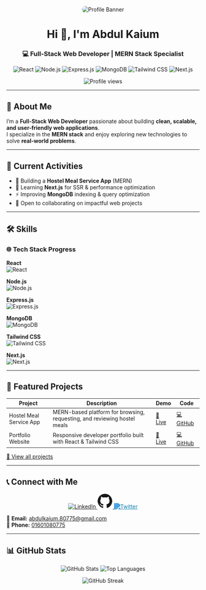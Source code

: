 <p align="center">
  <img 
    src="https://github.com/user-attachments/assets/9714486e-bc90-4cdc-be7b-dcf5f7dfcbeb" 
    alt="Profile Banner" 
    width="900" 
    style="max-width: 100%; height: auto; border-radius: 12px;" 
  />
</p>

<h1 align="center">Hi 👋, I'm Abdul Kaium</h1>
<h3 align="center">💻 Full-Stack Web Developer | MERN Stack Specialist</h3>

<p align="center">
  <!-- Animated Skill Badges -->
  <img src="https://img.shields.io/badge/React-61DAFB?style=for-the-badge&logo=react&logoColor=white" alt="React"/>
  <img src="https://img.shields.io/badge/Node.js-339933?style=for-the-badge&logo=node.js&logoColor=white" alt="Node.js"/>
  <img src="https://img.shields.io/badge/Express.js-000000?style=for-the-badge&logo=express&logoColor=white" alt="Express.js"/>
  <img src="https://img.shields.io/badge/MongoDB-47A248?style=for-the-badge&logo=mongodb&logoColor=white" alt="MongoDB"/>
  <img src="https://img.shields.io/badge/TailwindCSS-38B2AC?style=for-the-badge&logo=tailwind-css&logoColor=white" alt="Tailwind CSS"/>
  <img src="https://img.shields.io/badge/Next.js-000000?style=for-the-badge&logo=next.js&logoColor=white" alt="Next.js"/>
</p>

<p align="center"> 
  <img 
    src="https://komarev.com/ghpvc/?username=abdulkaium775&label=Profile%20views&color=0e75b6&style=flat" 
    alt="Profile views" 
  /> 
</p>

---

## 🚀 About Me
I’m a **Full-Stack Web Developer** passionate about building **clean, scalable, and user-friendly web applications**.  
I specialize in the **MERN stack** and enjoy exploring new technologies to solve **real-world problems**.

---

## 📌 Current Activities
- 🔭 Building a **Hostel Meal Service App** (MERN)  
- 🌱 Learning **Next.js** for SSR & performance optimization  
- ⚡ Improving **MongoDB** indexing & query optimization  
- 🤝 Open to collaborating on impactful web projects  

---

## 🛠 Skills

### 🌐 Tech Stack Progress
<p align="left">
  <b>React</b> <br>
  <img src="https://progress-bar.dev/95/?color=61DAFB&height=20" alt="React"/>
</p>
<p align="left">
  <b>Node.js</b> <br>
  <img src="https://progress-bar.dev/90/?color=339933&height=20" alt="Node.js"/>
</p>
<p align="left">
  <b>Express.js</b> <br>
  <img src="https://progress-bar.dev/85/?color=000000&height=20" alt="Express.js"/>
</p>
<p align="left">
  <b>MongoDB</b> <br>
  <img src="https://progress-bar.dev/90/?color=47A248&height=20" alt="MongoDB"/>
</p>
<p align="left">
  <b>Tailwind CSS</b> <br>
  <img src="https://progress-bar.dev/80/?color=38B2AC&height=20" alt="Tailwind CSS"/>
</p>
<p align="left">
  <b>Next.js</b> <br>
  <img src="https://progress-bar.dev/75/?color=000000&height=20" alt="Next.js"/>
</p>

---

## 📂 Featured Projects
| Project | Description | Demo | Code |
|--------|-------------|------|------|
| Hostel Meal Service App | MERN-based platform for browsing, requesting, and reviewing hostel meals | [🔗 Live](https://fascinating-seahorse-1ef1af.netlify.app/) | [💻 GitHub](https://github.com/abdulkaium775) |
| Portfolio Website | Responsive developer portfolio built with React & Tailwind CSS | [🔗 Live](#) | [💻 GitHub](#) |

[🔗 View all projects](https://github.com/abdulkaium775)  

---

## 📞 Connect with Me
<p align="center">
  <a href="https://linkedin.com/in/abdulkaium-dev" target="_blank">
    <img src="https://raw.githubusercontent.com/rahuldkjain/github-profile-readme-generator/master/src/images/icons/Social/linked-in-alt.svg" alt="LinkedIn" width="40" height="40"/>
  </a>
  <a href="https://github.com/abdulkaium775" target="_blank">
    <img src="https://raw.githubusercontent.com/devicons/devicon/master/icons/github/github-original.svg" alt="GitHub" width="40" height="40"/>
  </a>
  <a href="https://twitter.com/abdulkaium775" target="_blank">
    <img src="https://cdn.jsdelivr.net/npm/simple-icons@v9/icons/twitter.svg" alt="Twitter" width="40" height="40" style="filter: invert(24%) sepia(85%) saturate(2683%) hue-rotate(177deg) brightness(92%) contrast(89%);"/>
  </a>
</p>

📧 **Email:** [abdulkaium.80775@gmail.com](mailto:abdulkaium.80775@gmail.com)  
📱 **Phone:** [01601080775](tel:01601080775)  

---

## 📊 GitHub Stats
<p align="center">
  <img src="https://github-readme-stats.vercel.app/api?username=abdulkaium775&show_icons=true&theme=radical&hide_border=true" alt="GitHub Stats" width="450"/>
  <img src="https://github-readme-stats.vercel.app/api/top-langs/?username=abdulkaium775&layout=compact&theme=radical&hide_border=true" alt="Top Languages" width="300"/>
</p>
<p align="center">
  <img src="https://github-readme-streak-stats.herokuapp.com/?user=abdulkaium775&theme=radical&hide_border=true" alt="GitHub Streak" width="450"/>
</p>
